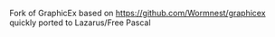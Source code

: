 Fork of GraphicEx based on https://github.com/Wormnest/graphicex quickly ported to Lazarus/Free Pascal
